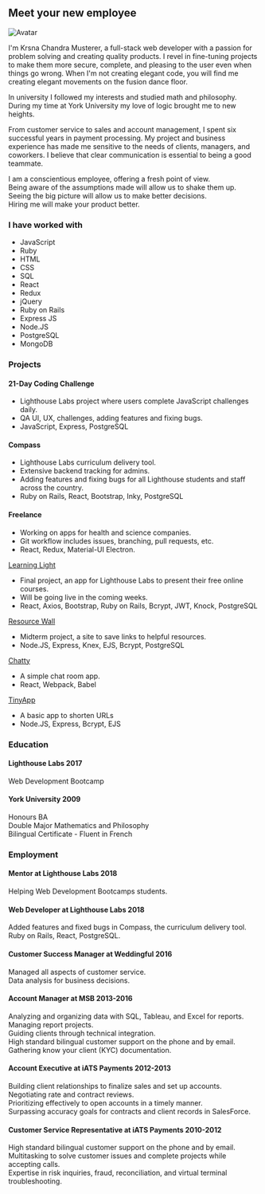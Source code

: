## Meet your new employee

![Avatar](https://avatars2.githubusercontent.com/u/23459400?s=400&u=f087a447964e53ef59728861e3de4415104a3007&v=4)

I'm Krsna Chandra Musterer, a full-stack web developer with a passion for problem solving and creating quality products. I revel in fine-tuning projects to make them more secure, complete, and pleasing to the user even when things go wrong. When I'm not creating elegant code, you will find me creating elegant movements on the fusion dance floor.

In university I followed my interests and studied math and philosophy. During my time at York University my love of logic brought me to new heights.

From customer service to sales and account management, I spent six successful years in payment processing. My project and business experience has made me sensitive to the needs of clients, managers, and coworkers. I believe that clear communication is essential to being a good teammate.

I am a conscientious employee, offering a fresh point of view.  
Being aware of the assumptions made will allow us to shake them up.  
Seeing the big picture will allow us to make better decisions.  
Hiring me will make your product better.

### I have worked with

- JavaScript
- Ruby
- HTML
- CSS
- SQL
- React
- Redux
- jQuery
- Ruby on Rails
- Express JS
- Node.JS
- PostgreSQL
- MongoDB

### Projects

#### 21-Day Coding Challenge
- Lighthouse Labs project where users complete JavaScript challenges daily.
- QA UI, UX, challenges, adding features and fixing bugs.
- JavaScript, Express, PostgreSQL

#### Compass
- Lighthouse Labs curriculum delivery tool.
- Extensive backend tracking for admins.
- Adding features and fixing bugs for all Lighthouse students and staff across the country.
- Ruby on Rails, React, Bootstrap, Inky, PostgreSQL

#### Freelance	
- Working on apps for health and science companies.
- Git workflow includes issues, branching, pull requests, etc.
- React, Redux, Material-UI Electron.

[Learning Light](https://github.com/krsnachandra/learning-light)
- Final project, an app for Lighthouse Labs to present their free online courses.
- Will be going live in the coming weeks.
- React, Axios, Bootstrap, Ruby on Rails, Bcrypt, JWT, Knock, PostgreSQL

[Resource Wall](https://github.com/krsnachandra/resourcewall)
- Midterm project, a site to save links to helpful resources.
- Node.JS, Express, Knex, EJS, Bcrypt, PostgreSQL

[Chatty](https://github.com/krsnachandra/chatty)
- A simple chat room app.
- React, Webpack, Babel

[TinyApp](https://github.com/krsnachandra/tinyapp)
- A basic app to shorten URLs
- Node.JS, Express, Bcrypt, EJS

### Education

#### Lighthouse Labs 2017
Web Development Bootcamp

#### York University 2009
Honours BA  
Double Major Mathematics and Philosophy  
Bilingual Certificate - Fluent in French

### Employment

#### Mentor at Lighthouse Labs 2018
Helping Web Development Bootcamps students.

#### Web Developer at Lighthouse Labs 2018
Added features and fixed bugs in Compass, the curriculum delivery tool.
Ruby on Rails, React, PostgreSQL.

#### Customer Success Manager at Weddingful 2016
Managed all aspects of customer service.  
Data analysis for business decisions.

#### Account Manager at MSB 2013-2016
Analyzing and organizing data with SQL, Tableau, and Excel for reports.  
Managing report projects.  
Guiding clients through technical integration.  
High standard bilingual customer support on the phone and by email.  
Gathering know your client (KYC) documentation.

#### Account Executive at iATS Payments 2012-2013
Building client relationships to finalize sales and set up accounts.  
Negotiating rate and contract reviews.  
Prioritizing effectively to open accounts in a timely manner.  
Surpassing accuracy goals for contracts and client records in SalesForce.

#### Customer Service Representative at iATS Payments 2010-2012
High standard bilingual customer support on the phone and by email.  
Multitasking to solve customer issues and complete projects while accepting calls.  
Expertise in risk inquiries, fraud, reconciliation, and virtual terminal troubleshooting.

